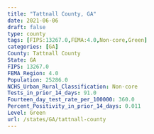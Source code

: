 ```yaml
---
title: "Tattnall County, GA"
date: 2021-06-06
draft: false
type: county
tags: [FIPS:13267.0,FEMA:4.0,Non-core,Green]
categories: [GA]
County: Tattnall County
State: GA
FIPS: 13267.0
FEMA_Region: 4.0
Population: 25286.0
NCHS_Urban_Rural_Classification: Non-core
Tests_in_prior_14_days: 91.0
Fourteen_day_test_rate_per_100000: 360.0
Percent_Positivity_in_prior_14_days: 0.011
Level: Green
url: /states/GA/tattnall-county
---
```



